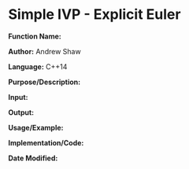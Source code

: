 # Simple IVP - Explicit Euler

**Function Name:**

**Author:** Andrew Shaw

**Language:** C++14

**Purpose/Description:**

**Input:**

**Output:**

**Usage/Example:**

**Implementation/Code:**

**Date Modified:**
